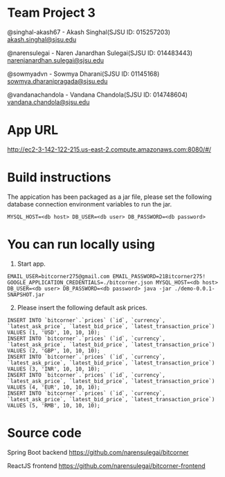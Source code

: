 # Team Project 3
@singhal-akash67 - Akash Singhal(SJSU ID: 015257203) akash.singhal@sjsu.edu

@narensulegai - Naren Janardhan Sulegai(SJSU ID: 014483443) narenjanardhan.sulegai@sjsu.edu

@sowmyadvn - Sowmya Dharani(SJSU ID: 01145168) sowmya.dharanipragada@sjsu.edu

@vandanachandola - Vandana Chandola(SJSU ID: 014748604) vandana.chandola@sjsu.edu

# App URL

http://ec2-3-142-122-215.us-east-2.compute.amazonaws.com:8080/#/

# Build instructions

The appication has been packaged as a jar file, please set the following database connection environment variables to run the jar.

`MYSQL_HOST=<db host> DB_USER=<db user> DB_PASSWORD=<db password>`

  
# You can run locally using

1. Start app.

```
EMAIL_USER=bitcorner275@gmail.com EMAIL_PASSWORD=21Bitcorner275! GOOGLE_APPLICATION_CREDENTIALS=./bitcorner.json MYSQL_HOST=<db host> DB_USER=<db user> DB_PASSWORD=<db password> java -jar ./demo-0.0.1-SNAPSHOT.jar
```


2. Please insert the following default ask prices.

```
INSERT INTO `bitcorner`.`prices` (`id`, `currency`, `latest_ask_price`, `latest_bid_price`, `latest_transaction_price`) VALUES (1, 'USD', 10, 10, 10);
INSERT INTO `bitcorner`.`prices` (`id`, `currency`, `latest_ask_price`, `latest_bid_price`, `latest_transaction_price`) VALUES (2, 'GBP', 10, 10, 10);
INSERT INTO `bitcorner`.`prices` (`id`, `currency`, `latest_ask_price`, `latest_bid_price`, `latest_transaction_price`) VALUES (3, 'INR', 10, 10, 10);
INSERT INTO `bitcorner`.`prices` (`id`, `currency`, `latest_ask_price`, `latest_bid_price`, `latest_transaction_price`) VALUES (4, 'EUR', 10, 10, 10);
INSERT INTO `bitcorner`.`prices` (`id`, `currency`, `latest_ask_price`, `latest_bid_price`, `latest_transaction_price`) VALUES (5, 'RMB', 10, 10, 10);
```

# Source code 
Spring Boot backend https://github.com/narensulegai/bitcorner

ReactJS frontend https://github.com/narensulegai/bitcorner-frontend
